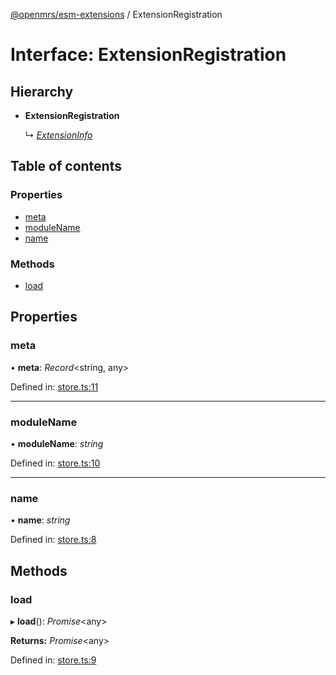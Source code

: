 [@openmrs/esm-extensions](../API.md) / ExtensionRegistration

# Interface: ExtensionRegistration

## Hierarchy

* **ExtensionRegistration**

  ↳ [*ExtensionInfo*](extensioninfo.md)

## Table of contents

### Properties

- [meta](extensionregistration.md#meta)
- [moduleName](extensionregistration.md#modulename)
- [name](extensionregistration.md#name)

### Methods

- [load](extensionregistration.md#load)

## Properties

### meta

• **meta**: *Record*<string, any\>

Defined in: [store.ts:11](https://github.com/openmrs/openmrs-esm-core/blob/master/packages/esm-extensions/src/store.ts#L11)

___

### moduleName

• **moduleName**: *string*

Defined in: [store.ts:10](https://github.com/openmrs/openmrs-esm-core/blob/master/packages/esm-extensions/src/store.ts#L10)

___

### name

• **name**: *string*

Defined in: [store.ts:8](https://github.com/openmrs/openmrs-esm-core/blob/master/packages/esm-extensions/src/store.ts#L8)

## Methods

### load

▸ **load**(): *Promise*<any\>

**Returns:** *Promise*<any\>

Defined in: [store.ts:9](https://github.com/openmrs/openmrs-esm-core/blob/master/packages/esm-extensions/src/store.ts#L9)

